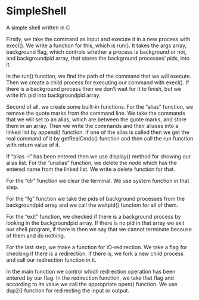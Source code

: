 # SimpleShell
A simple shell written in C


Firstly, we take the command as input and execute it in a new process with execl(). We write a function for this, which is run(). It takes the args array, background flag, which controls whether a process is background or not, and backgroundpid array, that stores the background processes’ pids, into it.

In the run() function, we find the path of the command that we will execute. Then we create a child process for executing our command with execl(). If there is a background process then we don’t wait for it to finish, but we write it’s pid into backgroundpid array.


Second of all, we create some built-in functions.
For the “alias” function, we remove the quote marks from the command line. We take the commands that we will set to an alias, which are between the quote marks, and store them in an array. Then we write the commands and their aliases into a linked list by append() function. If one of the alias is called then we get the real command of it by getRealCmds() function and then call the run function with return value of it.

If “alias -l” has been entered then we use display() method for showing our alias list.
For the “unalias” function, we delete the node which has the entered name from the linked list. We write a delete function for that.

For the “clr” function we clear the terminal. We use system function in that step.

For the “fg” function we take the pids of background processes from the backgroundpid array and we call the waitpid() function for all of them.

For the “exit” function, we checked if there is a background process by looking in the backgroundpid array. If there is no pid in that array we exit our shell program, if there is then we say that we cannot terminate because of them and do nothing.


For the last step, we make a function for IO-redirection. We take a flag for checking if there is a redirection. If there is, we fork a new child process and call our redirection function in it.

In the main function we control which redirection operation has been entered by our flag. In the redirection function, we take that flag and according to its value we call the appropriate open() function. We use dup2() function for redirecting the input or output.
 
